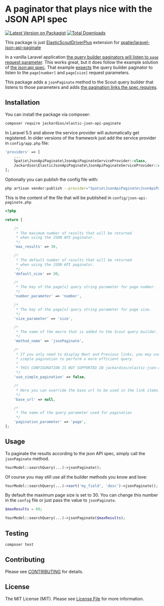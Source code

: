 # A paginator that plays nice with the JSON API spec

[![Latest Version on Packagist](https://img.shields.io/packagist/v/jackardios/elastic-json-api-paginate.svg?style=flat-square)](https://packagist.org/packages/jackardios/elastic-json-api-paginate)
[![Total Downloads](https://img.shields.io/packagist/dt/jackardios/elastic-json-api-paginate.svg?style=flat-square)](https://packagist.org/packages/jackardios/elastic-json-api-paginate)

This package is just [ElasticScoutDriverPlus](https://github.com/Jackardios/elastic-scout-driver-plus/) extension for [spatie/laravel-json-api-paginate](https://github.com/spatie/laravel-json-api-paginate)

In a vanilla Laravel application [the query builder paginators will listen to `page` request parameter](https://laravel.com/docs/master/pagination#paginating-query-builder-results). This works great, but it does follow the example solution of [the json:api spec](http://jsonapi.org/). That example [expects](http://jsonapi.org/examples/#pagination) the query builder paginator to listen to the `page[number]` and `page[size]` request parameters. 

This package adds a `jsonPaginate` method to the Scout query builder that listens to those parameters and adds [the pagination links the spec requires](http://jsonapi.org/format/#fetching-pagination).

## Installation

You can install the package via composer:

```bash
composer require jackardios/elastic-json-api-paginate
```

In Laravel 5.5 and above the service provider will automatically get registered. In older versions of the framework just add the service provider in `config/app.php` file:

```php
'providers' => [
    ...
    Spatie\JsonApiPaginate\JsonApiPaginateServiceProvider::class,
    Jackardios\ElasticJsonApiPaginate\JsonApiPaginateServiceProvider::class,
];
```

Optionally you can publish the config file with:

```bash
php artisan vendor:publish --provider="Spatie\JsonApiPaginate\JsonApiPaginateServiceProvider" --tag="config"
```

This is the content of the file that will be published in `config/json-api-paginate.php`

```php
<?php

return [

    /*
     * The maximum number of results that will be returned
     * when using the JSON API paginator.
     */
    'max_results' => 30,

    /*
     * The default number of results that will be returned
     * when using the JSON API paginator.
     */
    'default_size' => 30,

    /*
     * The key of the page[x] query string parameter for page number.
     */
    'number_parameter' => 'number',

    /*
     * The key of the page[x] query string parameter for page size.
     */
    'size_parameter' => 'size',

    /*
     * The name of the macro that is added to the Scout query builder.
     */
    'method_name' => 'jsonPaginate',

    /*
     * If you only need to display Next and Previous links, you may use
     * simple pagination to perform a more efficient query.
     *
     * THIS CONFIGURATION IS NOT SUPPORTED IN jackardios/elastic-json-api-paginate
     */
    'use_simple_pagination' => false,

    /*
     * Here you can override the base url to be used in the link items.
     */
    'base_url' => null,

    /*
     * The name of the query parameter used for pagination
     */
    'pagination_parameter' => 'page',
];
```

## Usage

To paginate the results according to the json API spec, simply call the `jsonPaginate` method.

```php
YourModel::searchQuery(...)->jsonPaginate();
```

Of course you may still use all the builder methods you know and love:

```php
YourModel::searchQuery(...)->sort('my_field', 'desc')->jsonPaginate();
```

By default the maximum page size is set to 30. You can change this number in the `config` file or just pass the value to  `jsonPaginate`.

```php
$maxResults = 60;

YourModel::searchQuery(...)->jsonPaginate($maxResults);
```

## Testing

```bash
composer test
```

## Contributing

Please see [CONTRIBUTING](CONTRIBUTING.md) for details.

## License

The MIT License (MIT). Please see [License File](LICENSE) for more information.
